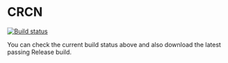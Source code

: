 CRCN
====

[![Build status](https://ci.appveyor.com/api/projects/status/sgnqvumxdgkjimd8?svg=true)](https://ci.appveyor.com/project/BlueWombat/crcn)

You can check the current build status above and also download the latest passing Release build.
